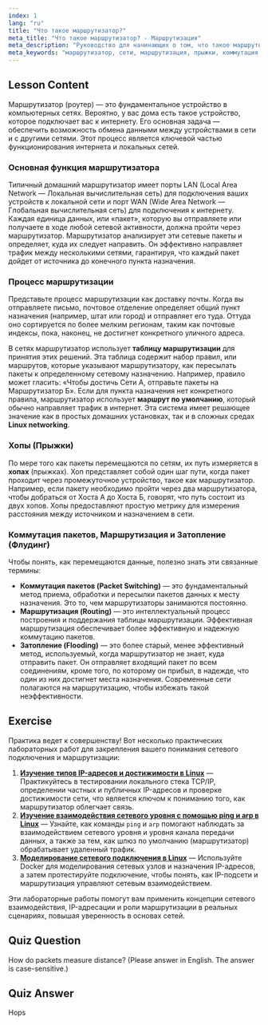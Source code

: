 ```yaml
---
index: 1
lang: "ru"
title: "Что такое маршрутизатор?"
meta_title: "Что такое маршрутизатор? - Маршрутизация"
meta_description: "Руководство для начинающих о том, что такое маршрутизатор в сетях. Узнайте о маршрутизации, коммутации пакетов, прыжках и о том, как маршрутизаторы используют таблицы маршрутизации для пересылки данных между сетями. Это сетевое руководство необходимо для изучения сетевых технологий Linux."
meta_keywords: "маршрутизатор, сети, маршрутизация, прыжки, коммутация пакетов, сети Linux, руководство для начинающих, сетевое руководство"
---
```


## Lesson Content

Маршрутизатор (роутер) — это фундаментальное устройство в компьютерных сетях. Вероятно, у вас дома есть такое устройство, которое подключает вас к интернету. Его основная задача — обеспечить возможность обмена данными между устройствами в сети и с другими сетями. Этот процесс является ключевой частью функционирования интернета и локальных сетей.

### Основная функция маршрутизатора

Типичный домашний маршрутизатор имеет порты LAN (Local Area Network — Локальная вычислительная сеть) для подключения ваших устройств к локальной сети и порт WAN (Wide Area Network — Глобальная вычислительная сеть) для подключения к интернету. Каждая единица данных, или «пакет», которую вы отправляете или получаете в ходе любой сетевой активности, должна пройти через маршрутизатор. Маршрутизатор анализирует эти сетевые пакеты и определяет, куда их следует направить. Он эффективно направляет трафик между несколькими сетями, гарантируя, что каждый пакет дойдет от источника до конечного пункта назначения.

### Процесс маршрутизации

Представьте процесс маршрутизации как доставку почты. Когда вы отправляете письмо, почтовое отделение определяет общий пункт назначения (например, штат или город) и отправляет его туда. Оттуда оно сортируется по более мелким регионам, таким как почтовые индексы, пока, наконец, не достигнет конкретного уличного адреса.

В сетях маршрутизатор использует **таблицу маршрутизации** для принятия этих решений. Эта таблица содержит набор правил, или маршрутов, которые указывают маршрутизатору, как пересылать пакеты к определенному сетевому назначению. Например, правило может гласить: «Чтобы достичь Сети А, отправьте пакеты на Маршрутизатор Б». Если для пункта назначения нет конкретного правила, маршрутизатор использует **маршрут по умолчанию**, который обычно направляет трафик в интернет. Эта система имеет решающее значение как в простых домашних установках, так и в сложных средах **Linux networking**.

### Хопы (Прыжки)

По мере того как пакеты перемещаются по сетям, их путь измеряется в **хопах** (прыжках). Хоп представляет собой один шаг пути, когда пакет проходит через промежуточное устройство, такое как маршрутизатор. Например, если пакету необходимо пройти через два маршрутизатора, чтобы добраться от Хоста А до Хоста Б, говорят, что путь состоит из двух хопов. Хопы предоставляют простую метрику для измерения расстояния между источником и назначением в сети.

### Коммутация пакетов, Маршрутизация и Затопление (Флудинг)

Чтобы понять, как перемещаются данные, полезно знать эти связанные термины:

- **Коммутация пакетов (Packet Switching)** — это фундаментальный метод приема, обработки и пересылки пакетов данных к месту назначения. Это то, чем маршрутизаторы занимаются постоянно.
- **Маршрутизация (Routing)** — это интеллектуальный процесс построения и поддержания таблицы маршрутизации. Эффективная маршрутизация обеспечивает более эффективную и надежную коммутацию пакетов.
- **Затопление (Flooding)** — это более старый, менее эффективный метод, используемый, когда маршрутизатор не знает, куда отправить пакет. Он отправляет входящий пакет по всем соединениям, кроме того, по которому он прибыл, в надежде, что один из них достигнет места назначения. Современные сети полагаются на маршрутизацию, чтобы избежать такой неэффективности.

## Exercise

Практика ведет к совершенству! Вот несколько практических лабораторных работ для закрепления вашего понимания сетевого подключения и маршрутизации:

1.  **[Изучение типов IP-адресов и достижимости в Linux](https://labex.io/ru/labs/comptia-explore-ip-address-types-and-reachability-in-linux-592780)** — Практикуйтесь в тестировании локального стека TCP/IP, определении частных и публичных IP-адресов и проверке достижимости сети, что является ключом к пониманию того, как маршрутизатор облегчает связь.
2.  **[Изучение взаимодействия сетевого уровня с помощью ping и arp в Linux](https://labex.io/ru/labs/comptia-explore-network-layer-interaction-with-ping-and-arp-in-linux-592746)** — Узнайте, как команды `ping` и `arp` помогают наблюдать за взаимодействием сетевого уровня и уровня канала передачи данных, а также за тем, как шлюз по умолчанию (маршрутизатор) обрабатывает удаленный трафик.
3.  **[Моделирование сетевого подключения в Linux](https://labex.io/ru/labs/comptia-simulate-network-layer-connectivity-in-linux-592752)** — Используйте Docker для моделирования сетевых узлов и назначения IP-адресов, а затем протестируйте подключение, чтобы понять, как IP-подсети и маршрутизация управляют сетевым взаимодействием.

Эти лабораторные работы помогут вам применить концепции сетевого взаимодействия, IP-адресации и роли маршрутизации в реальных сценариях, повышая уверенность в основах сетей.

## Quiz Question

How do packets measure distance? (Please answer in English. The answer is case-sensitive.)

## Quiz Answer

Hops
